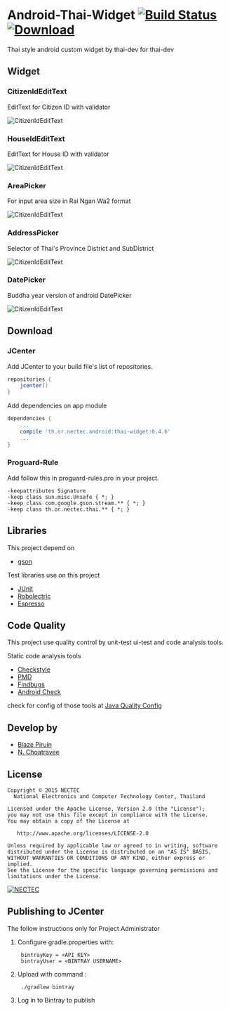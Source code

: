 # Android-Thai-Widget [![Build Status](https://travis-ci.org/nectec-wisru/android-ThaiWidget.svg?branch=master)](https://travis-ci.org/nectec-wisru/android-ThaiWidget) [ ![Download](https://api.bintray.com/packages/nectec-wisru/maven/thai-widget/images/download.svg) ](https://bintray.com/nectec-wisru/maven/thai-widget/_latestVersion)

Thai style android custom widget by thai-dev for thai-dev

## Widget

### CitizenIdEditText
EditText for Citizen ID with validator

![CitizenIdEditText](https://raw.githubusercontent.com/nectec-wisru/android-ThaiWidget/77c2a32fb9d21fcbbbed4f40ae29205384bb3ba1/images/citizen_id.gif)

### HouseIdEditText
EditText for House ID with validator

![CitizenIdEditText](https://raw.githubusercontent.com/nectec-wisru/android-ThaiWidget/77c2a32fb9d21fcbbbed4f40ae29205384bb3ba1/images/house_id.gif)

### AreaPicker 
For input area size in Rai Ngan Wa2 format

![CitizenIdEditText](https://raw.githubusercontent.com/nectec-wisru/android-ThaiWidget/77c2a32fb9d21fcbbbed4f40ae29205384bb3ba1/images/area_picker.gif)

### AddressPicker
Selector of Thai's Province District and SubDistrict

![CitizenIdEditText](https://raw.githubusercontent.com/nectec-wisru/android-ThaiWidget/77c2a32fb9d21fcbbbed4f40ae29205384bb3ba1/images/address_picker.gif)

### DatePicker
Buddha year version of android DatePicker

![CitizenIdEditText](https://raw.githubusercontent.com/nectec-wisru/android-ThaiWidget/77c2a32fb9d21fcbbbed4f40ae29205384bb3ba1/images/date_picker.gif)

## Download

### JCenter

Add JCenter to your build file's list of repositories.

```gradle
repositories {
    jcenter()
}
```

Add dependencies on app module

```gradle
dependencies {
    ...
    compile 'th.or.nectec.android:thai-widget:0.4.6'
    ...
}
```

### Proguard-Rule

Add follow this in proguard-rules.pro in your project.

```proguard
-keepattributes Signature
-keep class sun.misc.Unsafe { *; }
-keep class com.google.gson.stream.** { *; }
-keep class th.or.nectec.thai.** { *; }
```

## Libraries
This project depend on

- [gson](https://github.com/google/gson)

Test libraries use on this project

- [JUnit](http://junit.org/)
- [Robolectric](http://robolectric.org/)
- [Espresso](https://google.github.io/android-testing-support-library/)

## Code Quality

This project use quality control by unit-test ui-test and code analysis tools.

Static code analysis tools

- [Checkstyle](http://checkstyle.sourceforge.net/) 
- [PMD](https://pmd.github.io/)
- [Findbugs](http://findbugs.sourceforge.net/)
- [Android Check](https://github.com/noveogroup/android-check)

check for config of those tools at [Java Quality Config](https://github.com/Blazei/java-quality-config)

## Develop by

- [Blaze Piruin](https://github.com/Blazei)
- [N. Choatravee](https://github.com/chncs23)

License
--------

    Copyright © 2015 NECTEC
      National Electronics and Computer Technology Center, Thailand

    Licensed under the Apache License, Version 2.0 (the "License");
    you may not use this file except in compliance with the License.
    You may obtain a copy of the License at

       http://www.apache.org/licenses/LICENSE-2.0

    Unless required by applicable law or agreed to in writing, software
    distributed under the License is distributed on an "AS IS" BASIS,
    WITHOUT WARRANTIES OR CONDITIONS OF ANY KIND, either express or implied.
    See the License for the specific language governing permissions and
    limitations under the License.
    

[![NECTEC](http://www.nectec.or.th/themes/nectec/img/logo.png)](https://www.nectec.or.th)

Publishing to JCenter
---------
The follow instructions only for Project Administrator

1. Configure gradle.properties with:
    
        bintrayKey = <API KEY>
        bintrayUser = <BINTRAY USERNAME>

2. Upload with command :

        ./gradlew bintray
    
3. Log in to Bintray to publish

    


